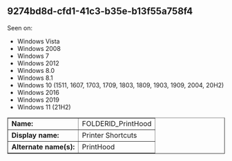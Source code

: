 ## 9274bd8d-cfd1-41c3-b35e-b13f55a758f4

Seen on:
* Windows Vista
* Windows 2008
* Windows 7
* Windows 2012
* Windows 8.0
* Windows 8.1
* Windows 10 (1511, 1607, 1703, 1709, 1803, 1809, 1903, 1909, 2004, 20H2)
* Windows 2016
* Windows 2019
* Windows 11 (21H2)

<table border="1" class="docutils">
  <tbody>
    <tr>
      <td><b>Name:</b></td>
      <td>FOLDERID_PrintHood</td>
    </tr>
    <tr>
      <td><b>Display name:</b></td>
      <td>Printer Shortcuts</td>
    </tr>
    <tr>
      <td><b>Alternate name(s):</b></td>
      <td>PrintHood</td>
    </tr>
  </tbody>
</table>

